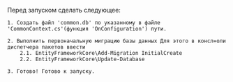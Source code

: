 Перед запуском сделать следующее:

	1. Создать файл 'common.db' по указанному в файле 'CommonContext.cs'(функция 'OnConfiguration') пути.

	2. Выполнить первоначальную миграцию базы данных Для этого в консл=оли диспетчера пакетов ввести
		2.1. EntityFrameworkCore\Add-Migration InitialCreate
		2.2. EntityFrameworkCore\Update-Database

	3. Готово! Готово к запуску.